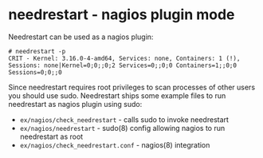 needrestart - nagios plugin mode
================================

Needrestart can be used as a nagios plugin:

```console
# needrestart -p
CRIT - Kernel: 3.16.0-4-amd64, Services: none, Containers: 1 (!), Sessions: none|Kernel=0;0;;0;2 Services=0;;0;0 Containers=1;;0;0 Sessions=0;0;;0
```

Since needrestart requires root privileges to scan processes of other
users you should use sudo. Needrestart ships some example files to run
needrestart as nagios plugin using sudo:

- `ex/nagios/check_needrestart` - calls sudo to invoke needrestart
- `ex/nagios/needrestart` - sudo(8) config allowing nagios to run needrestart as root
- `ex/nagios/check_needrestart.conf` - nagios(8) integration
